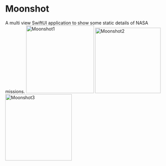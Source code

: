 # Moonshot
A multi view SwiftUI application to show some static details of NASA missions.
<img width="214" alt="Moonshot1" src="https://user-images.githubusercontent.com/19339778/212893895-6a2099f0-26d4-41ac-bd2d-de53c9b6b35a.png">
<img width="207" alt="Moonshot2" src="https://user-images.githubusercontent.com/19339778/212893927-99fb413e-aa6e-4c69-a183-03b2cfdabcbe.png">
<img width="210" alt="Moonshot3" src="https://user-images.githubusercontent.com/19339778/212893929-60aff400-466f-4366-9ee8-cab2da8ab684.png">
